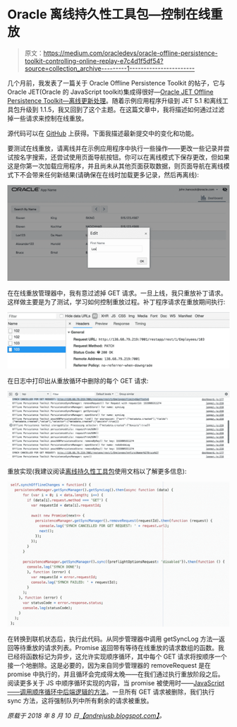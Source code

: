 # Oracle 离线持久性工具包—控制在线重放

> 原文：<https://medium.com/oracledevs/oracle-offline-persistence-toolkit-controlling-online-replay-e7c4d1f5df54?source=collection_archive---------1----------------------->

几个月前，我发表了一篇关于 Oracle Offline Persistence Toolkit 的帖子，它与 Oracle JET(Oracle 的 JavaScript toolkit)集成得很好—[Oracle JET Offline Persistence Toolkit—离线更新处理](http://andrejusb.blogspot.com/2018/03/oracle-jet-offline-persistence-toolkit.html)。随着示例应用程序升级到 JET 5.1 和离线工具包升级到 1.1.5，我又回到了这个主题。在这篇文章中，我将描述如何通过过滤掉一些请求来控制在线重放。

源代码可以在 [GitHub](https://github.com/abaranovskis-redsamurai/persistencejetapp) 上获得。下面我描述最新提交中的变化和功能。

要测试在线重放，请离线并在示例应用程序中执行一些操作——更改一些记录并尝试按名字搜索，还尝试使用页面导航按钮。你可以在离线模式下保存更改，但如果这是你第一次加载应用程序，并且尚未从其他页面获取数据，则页面导航在离线模式下不会带来任何新结果(请确保在在线时加载更多记录，然后再离线):

![](img/c123a80af36d01ad978f046534b85d9a.png)

在在线重放管理器中，我有意过滤掉 GET 请求。一旦上线，我只重放补丁请求。这样做主要是为了测试，学习如何控制重放过程。补丁程序请求在重放期间执行:

![](img/ad9c5a1cea171c97bcc70181148d80b0.png)

在日志中打印出从重放循环中删除的每个 GET 请求:

![](img/12d921a3a5662f394a72c815d030dcfe.png)

重放实现(我建议阅读[离线持久性工具包](https://github.com/oracle/offline-persistence-toolkit/blob/master/USAGE.md)使用文档以了解更多信息):

![](img/b7915d4d92515bfbb53f8ff384cb17b0.png)

在转换到联机状态后，执行此代码。从同步管理器中调用 getSyncLog 方法—返回等待重放的请求列表。Promise 返回带有等待在线重放的请求数组的函数。我已经将函数标记为异步，这允许实现顺序循环，其中每个 GET 请求将按顺序一个接一个地删除。这是必要的，因为来自同步管理器的 removeRequest 是在 promise 中执行的，并且循环会完成得太晚——在我们通过执行重放阶段之后。阅读更多关于 JS 中顺序循环实现的内容，当 promise 被使用时——[JavaScript——调用顺序循环中后端逻辑的方法](http://javascript/%20-%20method%20to%20call%20backend%20logic%20in%20sequential%20loop/)。一旦所有 GET 请求被删除，我们执行 sync 方法，这将强制队列中所有剩余的请求被重放。

*原载于 2018 年 8 月 10 日*[*【andrejusb.blogspot.com】*](http://andrejusb.blogspot.com/2018/08/oracle-offline-persistence-toolkit.html)*。*